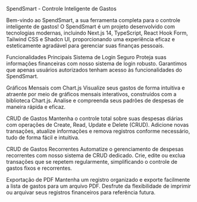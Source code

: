 SpendSmart - Controle Inteligente de Gastos

Bem-vindo ao SpendSmart, a sua ferramenta completa para o controle inteligente de gastos! O SpendSmart é um projeto desenvolvido com tecnologias modernas, incluindo Next.js 14, TypeScript, React Hook Form, Tailwind CSS e Shadcn UI, proporcionando uma experiência eficaz e esteticamente agradável para gerenciar suas finanças pessoais.

Funcionalidades Principais
Sistema de Login Seguro
Proteja suas informações financeiras com nosso sistema de login robusto. Garantimos que apenas usuários autorizados tenham acesso às funcionalidades do SpendSmart.

Gráficos Mensais com Chart.js
Visualize seus gastos de forma intuitiva e atraente por meio de gráficos mensais interativos, construídos com a biblioteca Chart.js. Analise e compreenda seus padrões de despesas de maneira rápida e eficaz.

CRUD de Gastos
Mantenha o controle total sobre suas despesas diárias com operações de Create, Read, Update e Delete (CRUD). Adicione novas transações, atualize informações e remova registros conforme necessário, tudo de forma fácil e intuitiva.

CRUD de Gastos Recorrentes
Automatize o gerenciamento de despesas recorrentes com nosso sistema de CRUD dedicado. Crie, edite ou exclua transações que se repetem regularmente, simplificando o controle de gastos fixos e recorrentes.

Exportação de PDF
Mantenha um registro organizado e exporte facilmente a lista de gastos para um arquivo PDF. Desfrute da flexibilidade de imprimir ou arquivar seus registros financeiros para referência futura.

